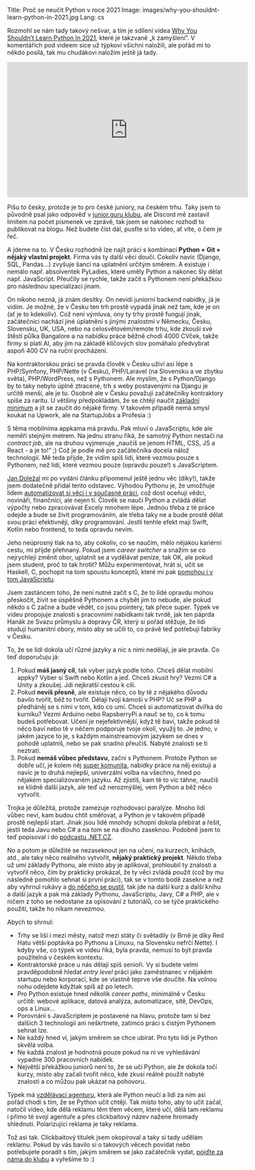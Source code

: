 Title: Proč se neučit Python v roce 2021
Image: images/why-you-shouldnt-learn-python-in-2021.jpg
Lang: cs


Rozmohl se nám tady takový nešvar, a tím je sdílení videa [Why You Shouldn’t Learn Python In 2021](https://www.youtube.com/watch?v=sO1ctUNQ1k8), které je takzvaně „k zamyšlení”. V komentářích pod videem sice už týpkovi všichni naložili, ale pořád mi to někdo posílá, tak mu chudákovi naložím ještě já tady.

<iframe width="560" height="315" src="https://www.youtube.com/embed/sO1ctUNQ1k8" title="YouTube video player" frameborder="0" allow="accelerometer; autoplay; clipboard-write; encrypted-media; gyroscope; picture-in-picture" allowfullscreen></iframe>

Píšu to česky, protože je to pro české juniory, na českém trhu. Taky jsem to původně psal jako odpověď v [junior.guru klubu](https://junior.guru/club/), ale Discord mě zastavil limitem na počet písmenek ve zprávě, tak jsem se nakonec rozhodl to publikovat na blogu. Než budete číst dál, pusťte si to video, ať víte, o čem je řeč.

A jdeme na to. V Česku rozhodně lze najít práci s kombinací **Python + Git + nějaký vlastní projekt**. Firma vás ty další věci doučí. Cokoliv navíc (Django, SQL, Pandas…) zvyšuje šanci na uplatnění určitým směrem. A existuje i nemálo např. absolventek PyLadies, které uměly Python a nakonec šly dělat např. JavaScript. Přeučily se rychle, takže začít s Pythonem není překážkou pro následnou specializaci jinam.

On nikoho nezná, já znám desítky. On nevidí juniorní backend nabídky, já je vidím. Je možné, že v Česku ten trh prostě vypadá jinak než tam, kde je on (ať je to kdekoliv). Což není výmluva, ony ty trhy prostě fungují jinak, začátečníci nachází jiné úplatnění s jinými znalostmi v Německu, Česku, Slovensku, UK, USA, nebo na celosvětovém/remote trhu, kde zkouší své štěstí půlka Bangalore a na nabídku práce běžně chodí 4000 CVček, takže firmy si platí AI, aby jim na základě klíčových slov pomáhalo předvybrat aspoň 400 CV na ruční procházení.

Na kontraktorskou práci se pravda člověk v Česku uživí asi lépe s PHP/Symfony, PHP/Nette (v Česku), PHP/Laravel (na Slovensku a ve zbytku světa), PHP/WordPress, než s Pythonem. Ale myslím, že s Python/Django by to taky nebylo úplně ztracené, trh s weby postavenými na Djangu je určitě menší, ale je tu. Osobně ale v Česku považuji začátečníky kontraktory spíše za raritu. U většiny předpokládám, že se chtějí naučit [základní minimum](https://junior.guru/candidate-handbook/#minimum-requirements) a jít se zaučit do nějaké firmy. V takovém případě nemá smysl koukat na Upwork, ale na StartupJobs a Profesia :)

S těma mobilníma appkama má pravdu. Pak mluví o JavaScriptu, kde ale neměří stejným metrem. Na jednu stranu říká, že samotný Python nestačí na _contract job_, ale na druhou vyjmenuje „naučíš se jenom HTML, CSS, JS a React - a je to!“ ;) Což je podle mě pro začátečníka docela nálož technologií. Mě teda přijde, že vidím spíš lidi, které vezmou pouze s Pythonem, než lidi, které vezmou pouze (opravdu pouze!) s JavaScriptem.

[Jan Doležal](https://twitter.com/jandolezal) mi po vydání článku připomenul ještě jednu věc (díky!), takže jsem dodatečně přidal tento odstavec. Výhodou Pythonu je, že umožňuje lidem [automatizovat si věci i v současné práci](https://junior.guru/motivation/#coding-tool), což dost oceňují vědci, novináři, finančníci, ale nejen ti. Člověk se naučí Python a zvládá dělat výpočty nebo zpracovávat Excely mnohem lépe. Jednou třeba z té práce odejde a bude se živit programováním, ale třeba taky ne a bude prostě dělat svou práci efektivněji, díky programování. Jestli tenhle efekt mají Swift, Kotlin nebo frontend, to teda opravdu nevím.

Jeho neúprosný tlak na to, aby cokoliv, co se naučím, mělo nějakou kariérní cestu, mi přijde přehnaný. Pokud jsem _career switcher_ a snažím se co nejrychleji změnit obor, uplatnit se a vydělávat peníze, tak OK, ale pokud jsem student, proč to tak hrotit? Můžu experimentovat, hrát si, učit se Haskell, C, pochopit na tom spoustu konceptů, které mi pak [pomohou i v tom JavaScriptu](https://ramdajs.com/).

Jsem zastáncem toho, že není nutné začít s C, že to lidé opravdu mohou přeskočit, živit se úspěšně Pythonem a chybět jim to nebude, ale pokud někdo s C začne a bude vědět, co jsou pointery, tak přece super. Týpek ve videu propojuje znalosti s pracovními nabídkami tak tvrdě, jak ten páprda Hanák ze Svazu průmyslu a dopravy ČR, který si pořád stěžuje, že lidi studují humanitní obory, místo aby se učili to, co právě teď potřebují fabriky v Česku.

To, že se lidi dokola učí různé jazyky a nic s nimi nedělají, je ale pravda. Co teď doporučuju já:

1. Pokud **máš jasný cíl**, tak vyber jazyk podle toho. Chceš dělat mobilní appky? Vyber si Swift nebo Kotlin a jeď. Chceš zkusit hry? Vezmi C# a Unity a zkoušej. Jdi nejkratší cestou k cíli.
2. Pokud **nevíš přesně**, ale existuje něco, co by tě z nějakého důvodu bavilo tvořit, běž to tvořit. Dělají tvoji kámoši v PHP? Uč se PHP a předháněj se s nimi v tom, kdo co umí. Chceš si automatizovat dvířka do kurníku? Vezmi Arduino nebo RapsberryPi a nauč se to, co k tomu budeš potřebovat. Učení je nejefektivnější, když tě baví, takže pokud tě něco baví nebo tě v něčem podporuje tvoje okolí, využij to. Je jedno, v jakém jazyce to je, s každým mainstreamovým jazykem se dnes v pohodě uplatníš, nebo se pak snadno přeučíš. Nabyté znalosti se ti neztratí.
3. Pokud **nemáš vůbec představu**, začni s Pythonem. Protože Python se dobře učí, je kolem něj [super komunita](https://python.cz), nabídky práce na něj existují a navíc je to druhá nejlepší, univerzální volba na všechno, hned po nějakém specializovaném jazyku. Až zjistíš, kam tě to víc táhne, naučíš se klidně další jazyk, ale teď už nerozmýšlej, vem Python a běž něco vytvořit.

Trojka je důležitá, protože zamezuje rozhodovací paralýze. Mnoho lidí vůbec neví, kam budou chtít směřovat, a Python je v takovém případě prostě nejlepší start. Jinak jsou lidé mnohdy schopni dokola přebírat a řešit, jestli teda Javu nebo C# a na tom se na dlouho zaseknou. Podobně jsem to teď popisoval i do [podcastu .NET.CZ](https://www.dotnetpodcast.cz/episodes/ep76/).

No a potom je důležité se nezaseknout jen na učení, na kurzech, knihách, atd., ale taky něco reálného vytvořit, **nějaký praktický projekt**. Někdo třeba už umí základy Pythonu, ale místo aby je aplikoval, prohloubil ty znalosti a vytvořil něco, čím by prakticky prokázal, že ty věci zvládá použít (což by mu následně pomohlo sehnat si první práci), tak se v tomto bodě zasekne a než aby vyhrnul rukávy a [do něčeho se pustil](https://blog.cesko.digital/2021/06/zkuste-open-source), tak jde na další kurz a další knihu a další jazyk a pak má základy Pythonu, JavaScriptu, Javy, C# a PHP, ale v ničem z toho se nedostane za opisování z tutoriálů, co se týče praktického použití, takže ho nikam nevezmou.

Abych to shrnul:

- Trhy se liší i mezi městy, natož mezi státy či světadíly (v Brně je díky Red Hatu větší poptávka po Pythonu a Linuxu, na Slovensku nefrčí Nette). I kdyby vše, co týpek ve videu říká, byla pravda, nemusí to být pravda použitelná v českém kontextu.
- Kontraktorské práce u nás dělají spíš senioři. Vy si budete velmi pravděpodobně hledat _entry level_ práci jako zaměstnanec v nějakém startupu nebo korporaci, kde se vlastně teprve vše doučíte. Na volnou nohu odejdete kdyžtak spíš až po letech.
- Pro Python existuje hned několik _career paths_, minimálně v Česku určitě: webové aplikace, datová analýza, automatizace, sítě, DevOps, ops a Linux…
- Porovnání s JavaScriptem je postavené na hlavu, protože tam si bez dalších 3 technologií ani neškrtnete, zatímco práci s čistým Pythonem sehnat lze.
- Ne každý hned ví, jakým směrem se chce ubírat. Pro tyto lidi je Python skvělá volba.
- Ne každá znalost je hodnotná pouze pokud na ni ve vyhledávání vypadne 300 pracovních nabídek.
- Největší překážkou juniorů není to, že se učí Python, ale že dokola točí kurzy, místo aby začali tvořit něco, kde zkusí reálně použít nabyté znalosti a co můžou pak ukázat na pohovoru.

Týpek má [vzdělávací agenturu](https://devslopes.com/), která ale Python neučí a lidi za ním asi pořád chodí s tím, že se Python učit chtějí. Tak místo toho, aby to učit začal, natočil video, kde dělá reklamu těm třem věcem, které učí, dělá tam reklamu i přímo té svojí agentuře a přes clickbaitový název nažene hromady shlédnutí. Polarizující reklama je taky reklama.

Tož asi tak. Clickbaitový titulek jsem okopíroval a taky si tady udělám reklamu. Pokud by vás bavilo si o takových věcech povídat nebo potřebujete poradit s tím, jakým směrem se jako začátečník vydat, [pojďte za náma do klubu](https://junior.guru/club/) a vyřešíme to :)
